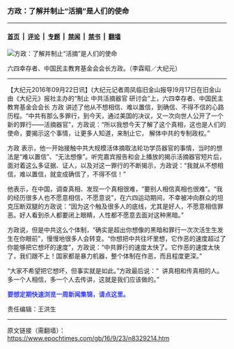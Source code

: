 ### 方政：了解并制止“活摘”是人们的使命

---

#### [首页](../../../..?n8329214) &nbsp;|&nbsp; [评论](../../../../../epoch-comment?n8329214) &nbsp;|&nbsp; [专题](../../../../../epoch-special?n8329214) &nbsp;|&nbsp; [禁闻](../../../../../epoch-news?n8329214) &nbsp;|&nbsp; [禁书](../../../../../books?n8329214) &nbsp;|&nbsp; [翻墙](https://github.com/gfw-breaker/nogfw/blob/master/README.md?n8329214)


<div><img alt="方政：了解并制止“活摘”是人们的使命" class="attachment-djy_600_400 size-djy_600_400 wp-post-image" src="https://i.epochtimes.com/assets/uploads/2016/09/1609230054412783-600x400.jpg"/>
<div class="caption">
 <p>
  六四幸存者、中国民主教育基金会会长方政。（李霖昭／大纪元）
 </p>
</div></div><hr/><div class="post_content" id="artbody" itemprop="articleBody">
 <!-- article content begin -->
 <p>
  【大纪元2016年09月22日讯】(大纪元记者周凤临旧金山报导)9月17日在旧金山由《大纪元》报社主办的“制止
  <ok href="https://www.epochtimes.com/gb/tag/%E4%B8%AD%E5%85%B1%E6%B4%BB%E6%91%98%E5%99%A8%E5%AE%98.html">
   中共活摘器官
  </ok>
  研讨会”上，六四幸存者、中国民主教育基金会会长
  <ok href="https://www.epochtimes.com/gb/tag/%E6%96%B9%E6%94%BF.html">
   方政
  </ok>
  讲述了他从不想相信、难以置信，到确信、不得不信的心路历程。“中共有那么多罪行，到今天，通过美国的决议，又一次向世人公开了一个新的罪行——活摘器官”，方政说：“所以我想今天了解了这个真相，这也是人们的使命，要揭示这个事情，让更多人知道，来制止它， 解体中共的专制政权。”
 </p>
 <p>
  <ok href="https://www.epochtimes.com/gb/tag/%E6%96%B9%E6%94%BF.html">
   方政
  </ok>
  表示，他一开始接触中共大规模活体摘取法轮功学员器官的事情，当时的想法是“难以置信”、“无法想像”。听完嘉宾报告和会上播放的揭示活摘器官短片后，面对着这么多证据、证人，以及对这一罪行的不断揭示，方政说：“我就从不想相信，难以置信，就变成确信了，不得不信！”
 </p>
 <p>
  他表示，在中国，调查真相、发现一个真相很难，“要别人相信真相也很难”。“我的经历很多人也不愿意相信，不愿意说”，在六四运动期间，不幸被冲向群众的坦克压断双腿的方政说：“因为这个触及很多人的底线，尤其是好人，不愿意相信罪恶。好人看到杀人都要闭上眼睛，人性都不愿意去面对这种黑暗。”
 </p>
 <p>
  方政说，但是中共这么个体制，“确实是超出你想像的黑暗和罪行一次次活生生发生在你眼前”，慢慢地很多人会转变。“你想把中共往坏里想，它作恶的速度超过了你能够把它想坏的速度”，方政说：“中共罪行的速度太快了。它作恶的速度太快了，我们跟不上！国家都是暴力机器，整个体制在作恶，而且程度更深。”
 </p>
 <p>
  “大家不希望把它想坏，但事实就是如此。”方政最后说：“  讲真相和传真相的人。多一个人相信，多一个人去传讲，这就是我们应该做的。”
 </p>
 <p>
  <b>
   <ok href="http://zipsurvey.com/Survey.aspx?suid=79300&amp;key=4EF2EA2A" style="color: #3339ff;">
    要想定期快速浏览一周新闻集锦，请点这里。
   </ok>
  </b>
 </p>
 <p>
  责任编辑：王洪生
 </p>
 <!-- article content end -->
 <div id="below_article_ad">
 </div>
</div>


---

原文链接（需翻墙）：https://www.epochtimes.com/gb/16/9/23/n8329214.htm